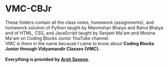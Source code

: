# VMC-CBJr
These folders contain all the class notes, homework (assignments), and homework solution of Python taught by Manmohan Bhaiya and Rahul Bhaiya and of HTML, CSS, and JavaScript taught by Sanjeet Ma'am and Mosina Ma'am on Coding Blocks Junior YouTube channel. <br>
VMC is there in the name because I came to know about <b>Coding Blocks Junior<b> through <b>Vidyamandir Classes (VMC)</b>.<br><br>
<b>Everything is provided by <a href="https://www.instagram.com">Arsh Saxena</a>.</b>
